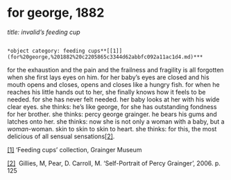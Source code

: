 # for george, 1882

*title: invalid’s feeding cup*

                                                                                                               *object category: feeding cups**[[1]](for%20george,%201882%20c2205865c3344d62abbfc092a11ac1d4.md)***

for the exhaustion and the pain and the frailness and fragility is all forgotten when she first lays eyes on him. for her baby’s eyes are closed and his mouth opens and closes, opens and closes like a hungry fish. for when he reaches his little hands out to her, she finally knows how it feels to be needed. for she has never felt needed. her baby looks at her with his wide clear eyes. she thinks: he’s like george, for she has outstanding fondness for her brother. she thinks: percy george grainger. he bears his gums and latches onto her. she thinks: now she is not only a woman with a baby, but a *woman*-woman. skin to skin to skin to heart. she thinks: for this, the most delicious of all sensual sensations[[2]](for%20george,%201882%20c2205865c3344d62abbfc092a11ac1d4.md).

[[1]](for%20george,%201882%20c2205865c3344d62abbfc092a11ac1d4.md) ‘Feeding cups’ collection, Grainger Museum

[[2]](for%20george,%201882%20c2205865c3344d62abbfc092a11ac1d4.md)  Gillies, M, Pear, D. Carroll, M. ‘Self-Portrait of Percy Grainger’, 2006. p. 125